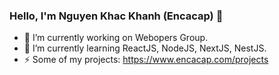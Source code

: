 ### Hello, I'm Nguyen Khac Khanh (Encacap) 👋
- 🔭 I’m currently working on Webopers Group.
- 🌱 I’m currently learning ReactJS, NodeJS, NextJS, NestJS.
- ⚡ Some of my projects: https://www.encacap.com/projects

<!--
**encacap/encacap** is a ✨ _special_ ✨ repository because its `README.md` (this file) appears on your GitHub profile.

Here are some ideas to get you started:

- 🔭 I’m currently working on ...
- 🌱 I’m currently learning ...
- 👯 I’m looking to collaborate on ...
- 🤔 I’m looking for help with ...
- 💬 Ask me about ...
- 📫 How to reach me: ...
- 😄 Pronouns: ...
- ⚡ Fun fact: ...
 -->
